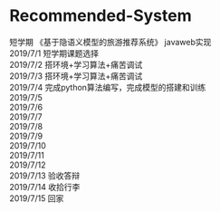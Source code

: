# Recommended-System
短学期  《基于隐语义模型的旅游推荐系统》 javaweb实现  
2019/7/1   短学期课题选择  
2019/7/2   搭环境+学习算法+痛苦调试  
2019/7/3   搭环境+学习算法+痛苦调试  
2019/7/4   完成python算法编写，完成模型的搭建和训练  
2019/7/5  
2019/7/6  
2019/7/7  
2019/7/8  
2019/7/9  
2019/7/10  
2019/7/11  
2019/7/12  
2019/7/13   验收答辩  
2019/7/14   收拾行李  
2019/7/15   回家
